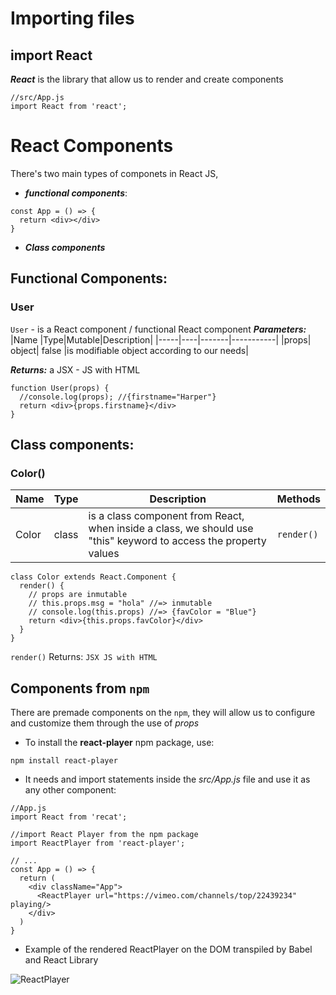 # Importing files

## import React

***React*** is the library that allow us to render and create components 
```
//src/App.js
import React from 'react';
```

# React Components
There's two main types of componets in React JS,  
- ***functional components***:

```
const App = () => {
  return <div></div>
}
```
- ***Class components***

## Functional Components:

### User
```User``` - is a React component / functional React component
***Parameters:***
|Name	|Type|Mutable|Description|
|-----|----|-------|-----------|
|props|	object| false	|is modifiable object according to our needs|

***Returns:***
a JSX - JS with HTML
 
```
function User(props) {
  //console.log(props); //{firstname="Harper"}
  return <div>{props.firstname}</div>
}
```

## Class components:

### Color()

|Name	|Type|Description|Methods|
|-----|----|-----------|-------|
|Color|	class	|is a class component from React, when inside a class, we should use "this" keyword to access the property values| ```render()``` |


```
class Color extends React.Component {
  render() {
    // props are inmutable
    // this.props.msg = "hola" //=> inmutable
    // console.log(this.props) //=> {favColor = "Blue"}
    return <div>{this.props.favColor}</div>
  }  
}
```
```render()``` Returns: ```JSX JS with HTML```

## Components from ```npm```

There are premade components on the ```npm```, they will allow us to configure and customize them through the use of *props* 
- To install the **react-player** npm package, use:
```
npm install react-player
``` 
- It needs and import statements inside the *src/App.js* file and use it as any other component:
```
//App.js
import React from 'recat';

//import React Player from the npm package
import ReactPlayer from 'react-player';

// ...
const App = () => {
  return (
    <div className="App">
      <ReactPlayer url="https://vimeo.com/channels/top/22439234" playing/>
    </div>
  )
}
```

- Example of the rendered ReactPlayer on the DOM transpiled by Babel and React Library

![ReactPlayer](assets/reactplayer_example.jpg) 
